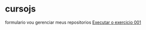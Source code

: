 # cursojs
 formulario
 vou gerenciar meus repositorios 
<a href="https://flavoide.github.io/cursojs/index.html">Executar o exercicio 001</a>